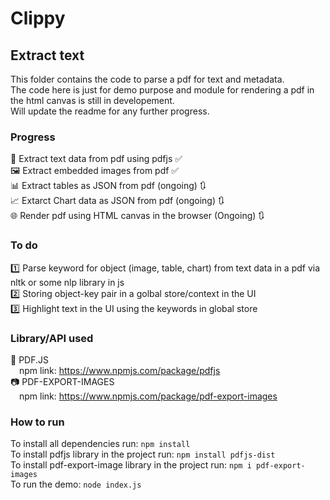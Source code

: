 # Clippy

## Extract text

This folder contains the code to parse a pdf for text and metadata. <br>
The code here is just for demo purpose and module for rendering a pdf in the html canvas is still in developement. <br>
Will update the readme for any further progress.<br>

### Progress

📄 Extract text data from pdf using pdfjs ✅ <br>
🖼 Extract embedded images from pdf ✅ <br>
📊 Extract tables as JSON from pdf (ongoing) 🔃 <br>
📈 Extarct Chart data as JSON from pdf (ongoing) 🔃 <br>
🌐 Render pdf using HTML canvas in the browser (Ongoing) 🔃 <br>

### To do

1️⃣ Parse keyword for object (image, table, chart) from text data in a pdf via nltk or some nlp library in js <br>
2️⃣ Storing object-key pair in a golbal store/context in the UI <br>
3️⃣ Highlight text in the UI using the keywords in global store <br>

### Library/API used

📑 PDF.JS <br>
&emsp;npm link: <a href="https://www.npmjs.com/package/pdfjs">https://www.npmjs.com/package/pdfjs</a> <br>
📷 PDF-EXPORT-IMAGES <br>
&emsp;npm link: <a href="https://www.npmjs.com/package/pdf-export-images">https://www.npmjs.com/package/pdf-export-images</a> <br>

### How to run

To install all dependencies run: `npm install` <br>
To install pdfjs library in the project run: `npm install pdfjs-dist` <br>
To install pdf-export-image library in the project run: `npm i pdf-export-images` <br>
To run the demo: `node index.js`
